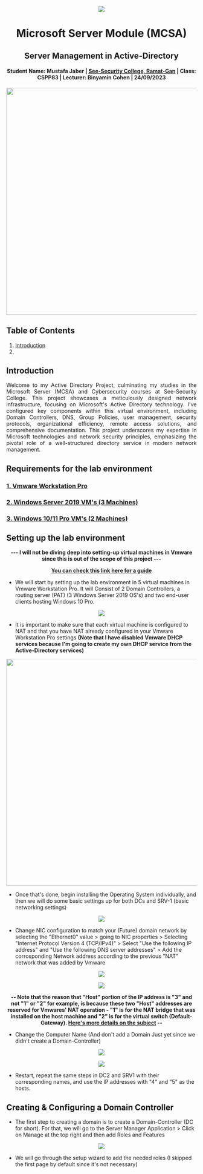 <p align="center"> 
  <img src="https://github.com/LoneSalmon/Active-Directory/assets/132819728/1d10a0e9-e2f0-46bf-b80a-f9f7beae8423"> 
</p>

<h1 align="center"> Microsoft Server Module (MCSA) </h1>
<h2 align="center"> Server Management in Active-Directory </h2>
<h4 align="center"> Student Name: Mustafa Jaber | <a href="https://see-security.com/?lang=en">See-Security College, Ramat-Gan</a> | Class: CSPP83 | Lecturer: Binyamin Cohen | 24/09/2023 </h4>

<p align="center"> 
  <img src="https://github.com/LoneSalmon/Active-Directory/assets/132819728/74f5fabb-cf76-47aa-9595-1892ea1d66bb" height="600px" width="800"> 
</p>

## Table of Contents
1. [Introduction](#Introduction)
2. 
## Introduction
<p align="justify">
Welcome to my Active Directory Project, culminating my studies in the Microsoft Server (MCSA) and Cybersecurity courses at See-Security College. This project showcases a meticulously designed network infrastructure, focusing on Microsoft's Active Directory technology. I've configured key components within this virtual environment, including Domain Controllers, DNS, Group Policies, user management, security protocols, organizational efficiency, remote access solutions, and comprehensive documentation. This project underscores my expertise in Microsoft technologies and network security principles, emphasizing the pivotal role of a well-structured directory service in modern network management.
</p>

## Requirements for the lab environment
### [1. Vmware Workstation Pro](https://www.vmware.com/il/products/workstation-pro.html)
### [2. Windows Server 2019 VM's (3 Machines)](https://www.microsoft.com/en-us/evalcenter/download-windows-server-2019)
### [3. Windows 10/11 Pro VM's (2 Machines)](https://www.microsoft.com/en-us/software-download/windows10)

## Setting up the lab environment
<p align="center"> <strong>--- I will not be diving deep into setting-up virtual machines in Vmware since this is out of the scope of this project ---</strong> </p>
<p align="center"> <a href="https://medium.com/r3d-buck3t/building-an-active-directory-lab-part-1-windows-server-2022-setup-7dfaf0dafd5c"><strong>You can check this link here for a guide</strong></a> </p>

- We will start by setting up the lab environment in 5 virtual machines in Vmware Workstation Pro. It will Consist of 2 Domain Controllers, a routing server (PAT) (3 Windows Server 2019 OS's) and two end-user clients hosting Windows 10 Pro.

<p align="center"> 
  <img src="https://github.com/LoneSalmon/Active-Directory/assets/132819728/1b75a183-6995-4452-b7c7-5117b5f41397"> 
</p>

- It is important to make sure that each virtual machine is configured to NAT and that you have NAT already configured in your Vmware Workstation Pro settings **(Note that I have disabled Vmware DHCP services because I'm going to create my own DHCP service from the Active-Directory services)**
<p align="center"> 
  <img src="https://github.com/LoneSalmon/Active-Directory/assets/132819728/2934cd0e-cfd6-4deb-9dba-d01bca4b51f7" height="600px" width="800"> 
</p>

- Once that's done, begin installing the Operating System individually, and then we will do some basic settings up for both DCs and SRV-1 (basic networking settings)
<p align="center"> 
  <img src="https://github.com/LoneSalmon/Active-Directory/assets/132819728/422963d5-e98f-4838-9ef9-280c27aebd01"> 
</p>

- Change NIC configuration to match your (Future) domain network by selecting the "Ethernet0" value > going to NIC properties > Selecting "Internet Protocol Version 4 (TCP/IPv4)" > Select "Use the following IP address" and "Use the following DNS server addresses" > Add the corrosponding Network address according to the previous "NAT" network that was added by Vmware
<p align="center"> 
  <img src="https://github.com/LoneSalmon/Active-Directory/assets/132819728/93090491-1fae-493a-81fa-e950a937e063"> 
</p>
<p align="center"> 
  <img src="https://github.com/LoneSalmon/Active-Directory/assets/132819728/73aa5a6f-aa5d-4c49-9685-023a2e3f1f50"> 
</p>
<p align="center"> <strong>-- Note that the reason that "Host" portion of the IP address is "3" and not "1" or "2" for example, is because these two "Host" addresses are reserved for Vmwares' NAT operation - "1" is for the NAT bridge that was installed on the host machine and "2" is for the virtual switch (Default-Gateway). <a href="https://docs.vmware.com/en/VMware-Workstation-Pro/17/com.vmware.ws.using.doc/GUID-144D22BA-298E-4293-8137-B631AD7BF694.html">Here's more details on the subject</a> --</strong> </p>

- Change the Computer Name (And don't add a Domain Just yet since we didn't create a Domain-Controller)
<p align="center"> 
  <img src="https://github.com/LoneSalmon/Active-Directory/assets/132819728/6de8c76d-f18b-4222-8664-2a300fd4eba2"> 
</p>
<p align="center"> 
  <img src="https://github.com/LoneSalmon/Active-Directory/assets/132819728/15435f3c-c888-4883-83b4-79b0683bf5ea"> 
</p>

- Restart, repeat the same steps in DC2 and SRV1 with their corresponding names, and use the IP addresses with "4" and "5" as the hosts.

## Creating & Configuring a Domain Controller
- The first step to creating a domain is to create a Domain-Controller (DC for short). For that, we will go to the Server Manager Application > Click on Manage at the top right and then add Roles and Features

<p align="center"> 
  <img src="https://github.com/LoneSalmon/Active-Directory/assets/132819728/8e599590-dae1-4425-bf71-75ba35a959e2"> 
</p>

- We will go through the setup wizard to add the needed roles (I skipped the first page by default since it's not necessary)
